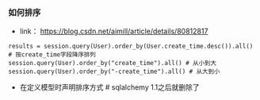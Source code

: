 ### 如何排序
- link： https://blog.csdn.net/aimill/article/details/80812817
```
results = session.query(User).order_by(User.create_time.desc()).all() # 按create_time字段降序排列
session.query(User).order_by("create_time").all() # 从小到大
session.query(User).order_by("-create_time").all() # 从大到小
```
- 在定义模型时声明排序方式 # sqlalchemy 1.1之后就删除了